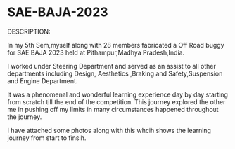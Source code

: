 # SAE-BAJA-2023

DESCRIPTION:

In my 5th Sem,myself along with 28 members fabricated a Off Road buggy for SAE BAJA 2023  held at Pithampur,Madhya Pradesh,India.

I worked under Steering Department and served as an assist to all other departments including Design, Aesthetics ,Braking and Safety,Suspension and Engine Department.

It was a phenomenal and wonderful learning experience day by day starting from scratch till the end of the competition. This journey explored the other me in pushing off my limits in many circumstances happened throughout the journey.

I have attached some photos along with this whcih shows the learning journey from start to finsih.
